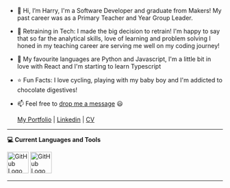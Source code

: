 - 👋 Hi, I’m Harry, I'm a Software Developer and graduate from Makers! My past career was as a Primary Teacher and Year Group Leader.
- 👀 Retraining in Tech: I made the big decision to retrain! I'm happy to say that so far the analytical skills, love of learning and problem solving I honed in my teaching career are serving me well on my coding journey! 
- 🌱 My favourite languages are Python and Javascript, I'm a little bit in love with React and I'm starting to learn Typescript
- ⭐️ Fun Facts: I love cycling, playing with my baby boy and I'm addicted to chocolate digestives!
- 📫 Feel free to [drop me a message](mailto:hjtrhodes@gmail.com) 😃

   [My Portfolio](https://hrhodes.co.uk)   |   [Linkedin](https://www.linkedin.com/in/harry-rhodes851b3663)   |   [CV](https://docs.google.com/document/d/1WDQ-0gyIWZ4Quz8XPf9fVCJSYeT4G6iH9QUZh5Qx7nI/edit?usp=sharing)
---

**💻 Current Languages and Tools**

<img src="https://github.githubassets.com/images/modules/logos_page/GitHub-Mark.png" alt="GitHub Logo" width="50" height="50" />
<img src="https://github.githubassets.com/images/modules/logos_page/GitHub-Mark.png" alt="GitHub Logo" width="50" height="50" />

---



